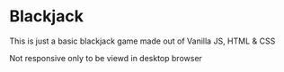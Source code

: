 # Blackjack

This is just a basic blackjack game made out of Vanilla JS, HTML & CSS


Not responsive only to be viewd in desktop browser
